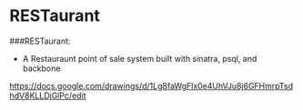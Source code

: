 # RESTaurant
###RESTaurant:
- A Restauraunt point of sale system built with sinatra, psql, and backbone

https://docs.google.com/drawings/d/1Lg8faWgFlx0e4UhVJu8j6GFHmrpTsdhdV8KLLDjGlPc/edit
